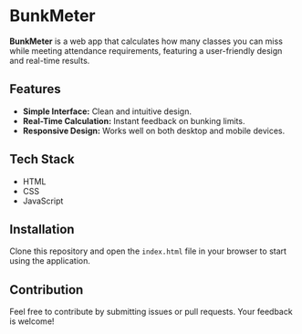 # BunkMeter

**BunkMeter** is a web app that calculates how many classes you can miss while meeting attendance requirements, featuring a user-friendly design and real-time results.

## Features
- **Simple Interface:** Clean and intuitive design.
- **Real-Time Calculation:** Instant feedback on bunking limits.
- **Responsive Design:** Works well on both desktop and mobile devices.

## Tech Stack
- HTML
- CSS
- JavaScript

## Installation
Clone this repository and open the `index.html` file in your browser to start using the application.

## Contribution
Feel free to contribute by submitting issues or pull requests. Your feedback is welcome!
